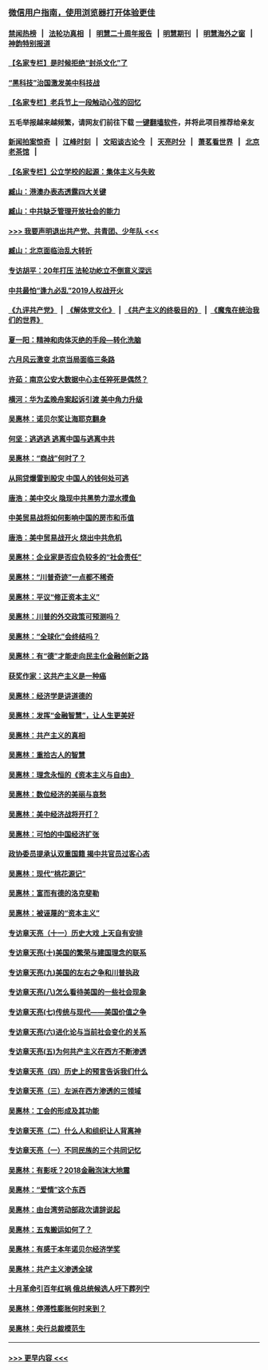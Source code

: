 ### [微信用户指南，使用浏览器打开体验更佳](https://github.com/gfw-breaker/banned-news1/blob/master/indexes/wechat-guide.md?t=0)
#### [禁闻热榜](热点新闻.md?t=0)  &nbsp;&nbsp;|&nbsp;&nbsp; [法轮功真相](https://github.com/gfw-breaker/truth/blob/master/README.md?t=0) &nbsp;&nbsp;|&nbsp;&nbsp; [明慧二十周年报告](https://github.com/gfw-breaker/mh-reports/blob/master/README.md?t=0) &nbsp;&nbsp;|&nbsp;&nbsp;[明慧期刊](https://github.com/gfw-breaker/mh-qikan) &nbsp;&nbsp;|&nbsp;&nbsp; [明慧海外之窗](https://github.com/gfw-breaker/mh-news/blob/master/README.md?t=0) &nbsp;&nbsp;|&nbsp;&nbsp; [神韵特别报道](https://github.com/gfw-breaker/mh-news/blob/master/shenyun.md?t=0)
#### [【名家专栏】是时候拒绝“封杀文化”了](../pages/nsc423/n11814093.md?t=02091133) 
#### [“黑科技”治国激发美中科技战](../pages/nsc423/n11638056.md?t=02091133) 
#### [【名家专栏】老兵节上一段触动心弦的回忆](../pages/nsc423/n11646016.md?t=02091133) 
#### 五毛举报越来越频繁，请网友们前往下载 [一键翻墙软件](https://github.com/gfw-breaker/ssr-accounts)，并将此项目推荐给亲友
#### [新闻拍案惊奇](https://github.com/gfw-breaker/banned-news1/blob/master/pages/link4.md) &nbsp;&nbsp;|&nbsp;&nbsp; [江峰时刻](https://github.com/gfw-breaker/banned-news1/blob/master/pages/link4.md) &nbsp;&nbsp;|&nbsp;&nbsp; [文昭谈古论今](https://github.com/gfw-breaker/banned-news1/blob/master/pages/link4.md) &nbsp;&nbsp;|&nbsp;&nbsp; [天亮时分](https://github.com/gfw-breaker/banned-news1/blob/master/pages/link4.md) &nbsp;&nbsp;|&nbsp;&nbsp; [萧茗看世界](https://github.com/gfw-breaker/banned-news1/blob/master/pages/link4.md) &nbsp;&nbsp;|&nbsp;&nbsp; [北京老茶馆](https://github.com/gfw-breaker/banned-news1/blob/master/pages/link4.md) &nbsp;&nbsp;|&nbsp;&nbsp; 
#### [【名家专栏】公立学校的起源：集体主义与失败](../pages/nsc423/n11601833.md?t=02091133) 
#### [臧山：港澳办表态透露四大关键](../pages/nsc423/n11421628.md?t=02091133) 
#### [臧山：中共缺乏管理开放社会的能力](../pages/nsc423/n11407457.md?t=02091133) 
#### [>>> 我要声明退出共产党、共青团、少年队 <<<](https://github.com/begood0513/goodnews/blob/master/quit/letter.md) 
#### [臧山：北京面临治乱大转折](../pages/nsc423/n11406895.md?t=02091133) 
#### [专访胡平：20年打压 法轮功屹立不倒意义深远](../pages/nsc423/n11398800.md?t=02091133) 
#### [中共最怕“逢九必乱”2019人权战开火](../pages/nsc423/n11385248.md?t=02091133) 
#### [《九评共产党》](https://github.com/begood0513/9ping.md/blob/master/README.md) &nbsp;|&nbsp; [《解体党文化》](../../../../jtdwh.md/blob/master/README.md)  &nbsp;|&nbsp; [《共产主义的终极目的》](../../../../gczydzjmd.md/blob/master/README.md) &nbsp;|&nbsp; [《魔鬼在统治我们的世界》](../../../../mgztzwmdsj.md/blob/master/README.md) 
#### [夏一阳：精神和肉体灭绝的手段—转化洗脑](../pages/nsc423/n11368250.md?t=02091133) 
#### [六月风云激变 北京当局面临三条路](../pages/nsc423/n11313668.md?t=02091133) 
#### [许茹：南京公安大数据中心主任猝死是偶然？](../pages/nsc423/n11064744.md?t=02091133) 
#### [横河：华为孟晚舟案起诉引渡 美中角力升级](../pages/nsc423/n11027230.md?t=02091133) 
#### [吴惠林：诺贝尔奖让海耶克翻身](../pages/nsc423/n10890049.md?t=02091133) 
#### [何坚：逃逃逃 逃离中国与逃离中共](../pages/nsc423/n10592891.md?t=02091133) 
#### [吴惠林：“商战”何时了？](../pages/nsc423/n10573558.md?t=02091133) 
#### [从网贷爆雷到股灾 中国人的钱何处可逃](../pages/nsc423/n10572800.md?t=02091133) 
#### [唐浩：美中交火 隐现中共黑势力混水摸鱼](../pages/nsc423/n10544040.md?t=02091133) 
#### [中美贸易战将如何影响中国的房市和币值](../pages/nsc423/n10543697.md?t=02091133) 
#### [唐浩：美中贸易战开火 烧出中共危机](../pages/nsc423/n10540126.md?t=02091133) 
#### [吴惠林：企业家是否应负较多的“社会责任”](../pages/nsc423/n10535022.md?t=02091133) 
#### [吴惠林：“川普奇迹”一点都不稀奇](../pages/nsc423/n10512808.md?t=02091133) 
#### [吴惠林：平议“修正资本主义”](../pages/nsc423/n10495724.md?t=02091133) 
#### [吴惠林：川普的外交政策可预测吗？](../pages/nsc423/n10462387.md?t=02091133) 
#### [吴惠林：“全球化”会终结吗？](../pages/nsc423/n10452838.md?t=02091133) 
#### [吴惠林：有“德”才能走向民主化金融创新之路](../pages/nsc423/n10432292.md?t=02091133) 
#### [获奖作家：这共产主义是一种癌](../pages/nsc423/n10431541.md?t=02091133) 
#### [吴惠林：经济学是讲道德的](../pages/nsc423/n10398014.md?t=02091133) 
#### [吴惠林：发挥“金融智慧”，让人生更美好](../pages/nsc423/n10375019.md?t=02091133) 
#### [吴惠林：共产主义的真相](../pages/nsc423/n10351394.md?t=02091133) 
#### [吴惠林：重拾古人的智慧](../pages/nsc423/n10337691.md?t=02091133) 
#### [吴惠林：理念永恒的《资本主义与自由》](../pages/nsc423/n10316274.md?t=02091133) 
#### [吴惠林：数位经济的美丽与哀愁](../pages/nsc423/n10292946.md?t=02091133) 
#### [吴惠林：美中经济战将开打？](../pages/nsc423/n10258825.md?t=02091133) 
#### [吴惠林：可怕的中国经济扩张](../pages/nsc423/n10219147.md?t=02091133) 
#### [政协委员提承认双重国籍 揭中共官员过客心态](../pages/nsc423/n10208809.md?t=02091133) 
#### [吴惠林：现代“桃花源记”](../pages/nsc423/n10185234.md?t=02091133) 
#### [吴惠林：富而有德的洛克斐勒](../pages/nsc423/n10142264.md?t=02091133) 
#### [吴惠林：被诬蔑的“资本主义”](../pages/nsc423/n10124816.md?t=02091133) 
#### [专访章天亮（十一）历史大戏 上天自有安排](../pages/nsc423/n10094905.md?t=02091133) 
#### [专访章天亮(十)美国的繁荣与建国理念的联系](../pages/nsc423/n10094899.md?t=02091133) 
#### [专访章天亮(九)美国的左右之争和川普执政](../pages/nsc423/n10094889.md?t=02091133) 
#### [专访章天亮(八)怎么看待美国的一些社会现象](../pages/nsc423/n10094857.md?t=02091133) 
#### [专访章天亮(七)传统与现代——美国价值之争](../pages/nsc423/n10093140.md?t=02091133) 
#### [专访章天亮(六)进化论与当前社会变化的关系](../pages/nsc423/n10092036.md?t=02091133) 
#### [专访章天亮(五)为何共产主义在西方不断渗透](../pages/nsc423/n10083620.md?t=02091133) 
#### [专访章天亮（四）历史上的预言告诉我们什么](../pages/nsc423/n10083606.md?t=02091133) 
#### [专访章天亮（三）左派在西方渗透的三领域](../pages/nsc423/n10081115.md?t=02091133) 
#### [吴惠林：工会的形成及其功能](../pages/nsc423/n10080633.md?t=02091133) 
#### [专访章天亮（二）什么人和组织让人背离神](../pages/nsc423/n10076637.md?t=02091133) 
#### [专访章天亮（一）不同民族的三个共同记忆](../pages/nsc423/n10074188.md?t=02091133) 
#### [吴惠林：有影呒？2018金融泡沫大地震](../pages/nsc423/n10040534.md?t=02091133) 
#### [吴惠林：“爱情”这个东西](../pages/nsc423/n10019423.md?t=02091133) 
#### [吴惠林：由台湾劳动部政次请辞说起](../pages/nsc423/n9979679.md?t=02091133) 
#### [吴惠林：五鬼搬运如何了？](../pages/nsc423/n9925338.md?t=02091133) 
#### [吴惠林：有感于本年诺贝尔经济学奖](../pages/nsc423/n9871883.md?t=02091133) 
#### [吴惠林：共产主义渗透全球](../pages/nsc423/n9812748.md?t=02091133) 
#### [十月革命引百年红祸 俄总统候选人吁下葬列宁](../pages/nsc423/n9810182.md?t=02091133) 
#### [吴惠林：停滞性膨胀何时来到？](../pages/nsc423/n9764136.md?t=02091133) 
#### [吴惠林：央行总裁模范生](../pages/nsc423/n9728134.md?t=02091133) 

----
#### [ >>> 更早内容 <<< ](../indexes/nsc423-earlier.md)
